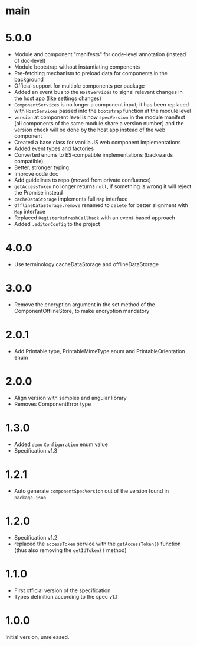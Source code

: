 # main

# 5.0.0

* Module and component "manifests" for code-level annotation (instead of doc-level)
* Module bootstrap without instantiating components
* Pre-fetching mechanism to preload data for components in the background
* Official support for multiple components per package
* Added an event bus to the `HostServices` to signal relevant changes in the host app (like settings changes)
* `ComponentServices` is no longer a component input; it has been replaced with `HostServices` passed into the
`bootstrap` function at the module level
* `version` at component level is now `specVersion` in the module manifest 
(all components of the same module share a version number)
and the version check will be done by the host app instead of the web component
* Created a base class for vanilla JS web component implementations
* Added event types and factories
* Converted enums to ES-compatible implementations (backwards compatible)
* Better, stronger typing
* Improve code doc
* Add guidelines to repo (moved from private confluence)
* `getAccessToken` no longer returns `null`, if something is wrong it will reject the Promise instead
* `cacheDataStorage` implements full `Map` interface
* `OfflineDataStorage.remove` renamed to `delete` for better alignment with `Map` interface
* Replaced `RegisterRefreshCallback` with an event-based approach
* Added `.editorConfig` to the project

# 4.0.0

* Use terminology cacheDataStorage and offlineDataStorage

# 3.0.0

* Remove the encryption argument in the set method of the ComponentOfflineStore, to make encryption mandatory

# 2.0.1

* Add Printable type, PrintableMimeType enum and PrintableOrientation enum

# 2.0.0

* Align version with samples and angular library
* Removes ComponentError type

# 1.3.0

* Added `demo` `Configuration` enum value
* Specification v1.3

# 1.2.1

* Auto generate `componentSpecVersion` out of the version found in `package.json`

# 1.2.0

* Specification v1.2
* replaced the `accessToken` service with the `getAccessToken()` function (thus also removing the `getIdToken()` method)


# 1.1.0

* First official version of the specification
* Types definition according to the spec v1.1


# 1.0.0

Initial version, unreleased.
